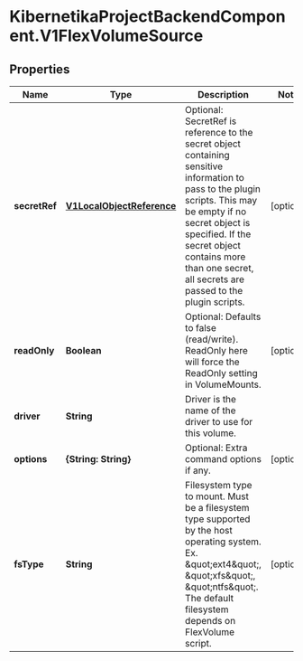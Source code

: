 # KibernetikaProjectBackendComponent.V1FlexVolumeSource

## Properties
Name | Type | Description | Notes
------------ | ------------- | ------------- | -------------
**secretRef** | [**V1LocalObjectReference**](V1LocalObjectReference.md) | Optional: SecretRef is reference to the secret object containing sensitive information to pass to the plugin scripts. This may be empty if no secret object is specified. If the secret object contains more than one secret, all secrets are passed to the plugin scripts. | [optional] 
**readOnly** | **Boolean** | Optional: Defaults to false (read/write). ReadOnly here will force the ReadOnly setting in VolumeMounts. | [optional] 
**driver** | **String** | Driver is the name of the driver to use for this volume. | 
**options** | **{String: String}** | Optional: Extra command options if any. | [optional] 
**fsType** | **String** | Filesystem type to mount. Must be a filesystem type supported by the host operating system. Ex. \&quot;ext4\&quot;, \&quot;xfs\&quot;, \&quot;ntfs\&quot;. The default filesystem depends on FlexVolume script. | [optional] 


